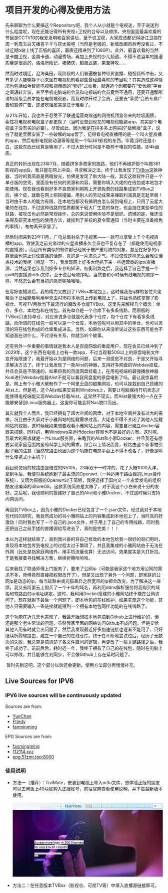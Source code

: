 # 项目开发的心得及使用方法

​    先来聊聊为什么要搞这个Repository吧，我个人从小就是个电视迷，至于说迷到什么程度呢，现在还能记得所有央视+卫视的台号以及顺序。央视里面最喜欢看的节目是CCTV10的我爱发明和百家讲坛，至于说卫视，大家应该都记得浙江卫视在周一到周五白天播喜羊羊与灰太狼吧（当然是老版的，新版改画风后再没看过，不过近期b站上线了正版的喜灰，画质还精进到了1080P）。此外，最喜欢看的当然是卡酷卫视，金鹰卡通，动漫秀场，再加上央视的少儿频道，不得不说当年的国漫质量是很高的，洛洛历险记，猪猪侠，超兽武装，果宝特攻……

​    然而时过境迁，沧海桑田，现阶段的人们普遍被各种带货直播、短视频所冲击，又有多少人能够静下心来坐在电视机前看那些曾经最喜欢的节目呢？其实造成这种情况也包括如今智能电视和视频商的“套娃”式收费，就连追个剧都要在“爱优腾”平台之间辗转奔波，甚至手机电脑端的会员和电视端的会员竟然不通用，还要开通那所谓的超级会员才能在电视端观影，而及时你开过了会员，还要去“享受”会员专属广告和暂停广告，这波吃相属实是过于难看了。

​    从21年开始，我也终于忍受不了联通运营商赠送的网络机顶盒带来的垃圾画质，索性将电视和电视盒子都更换了（当时没想到现在的电视也能装app，其实那个电视盒子没有买的必要）。尽管如此，因为我是在拼多多上购买的"破解版"盒子，说白了就是里面安装了一些破解的app罢了，记得看电视直播用的是一个叫火星直播的app，然后电影电视剧动漫等等是用一个叫361影视的东西。毕竟当时还是小白，这些东西已经算是够用了，不过大部分时间是不能榨干电视的性能，即4k画质。

​    真正的转折出现在23年7月，随着拼多多商家的跑路，他们不再维护那个叫做361影视的app后，我只能在网上冲浪，寻求解决之法，终于让我发现了[TVBox](https://github.com/CatVodTVOfficial/TVBoxOSC)这款神器，当时的我简直是两眼放光，仿佛是发现了新大陆一般。其实这款软件只是一个单仓版的空壳，里面没有任何的资源和内容，需要你填入大佬的在线包或本地包才能使用。现在我也看到好多不良商家利用网上开源免费的线路集成到TVBox之后，换个皮，就敢在网上招摇撞骗，用别人的劳动成果来赚取利润真是无耻至极！当时由于本人的能力有限，连本地包都没有搞明白怎么装到电视上，只用了云星大佬的在线包，不过这种线路的性质都属于砸大厂生意的存在，也会挡住某些单位的财路，被攻击也必然是常规操作，总的来说使用体验不是很好。遗憾的是，我还没来得及研究本地包的使用方法，就接到了某校的夏令营通知（当时主要在准备推免的事情），匆匆离开家里了。

​    然后时间来到23年11月，广电总局封杀了电视家——一款可以享受上千个电视直播的app，致使我之前充值过的火星直播永久会员也不复存在了（都是使用电视家的直播源）。而且所有类似的软件都已经属于被严重盯防的对象，甚至在好多的q群里面也禁止讨论直播的话题，真的是一片肃杀之气。不过仅仅这样怎么会难住懂点技术的我呢（嘚瑟一下），我发现网上好多大佬扒下来一些运营商的iptv直播源，当然这里也涉及到好多专业的知识，权衡利弊之后，我选择了自己手搓一个ipv6的直播源m3u文件，至于说台号顺序呢，当然要和小时候有线电视的顺序一样，不然怎么会有当初的感觉呢哈哈哈。

​    在写好直播源后，我的精力又放到了TVBox本地包上，这时候我在q群的各位大佬帮助下已经能够利用甲壳虫ADB将本地包上传到电视上了，并且也熟练掌握了影视仓、可视TV两款当下最流行的魔改多仓版TVBox。这里先来解释几个概念：单仓，多仓，本地包和在线包。首先单仓是一个仓库下有多条线路，而原版的TVBox只支持单仓，对应来说多仓就是代表多个仓库，每个仓库下有着多条线路。而所谓的在线包一般可以是一个仓库，本地包呢可以用其中的单仓，也可以灵活的将在线包构成的仓库集成进去。当然，如果你从来没听说过这些东西可能也不知道我在讲什么，不过没有关系，你就当听个故事。

​    还有另外一件重要的事情就是我本人是百度网盘的重度用户，现在会员已经冲到了2029年，这个东西在电视上也有一款app，不过当观看50G以上的原盘电影文件变开始限速了，我最开始以为是网络的问题，后来一测感觉不对劲，于是又开始寻求解决方法了。终于让我发现了一款Alist的神器，支持好多网盘的Webdav挂载，并且会员是不限速的，如果将我的百度网盘挂载上，在用电视端的最强播放神器Kodi进行Webdav挂载Alist不就可以看我网盘里的原盘电影了吗。最让我惊喜的是，网上有个小雅大佬制作了一个阿里云盘的超集网站，也可以挂载到自己搭建的Alist上。但是吧，这个Alist如果安装到Windows上，需要让电脑保持开机状态才能使得电视端能实现Webdav挂载Alist，这显然不现实。而Alist最强大的一点在于能够安装到Linux服务器上，这里你可能会将Nas脱口而出。

​    其实就我个人而言，我已经拥有了超大空间的网盘，对于本地空间并没有过大的需求。况且由于大家对于小雅网站的挂载需求过高，大佬也不得不关闭了其他人挂载网站的权限，这时候我如果想要观看小雅网站上的内容，需要自己建立docker容器来搭建。同样的，用Windows来运行docker容器也不是最好的方案。这时呢，我最大的需求就是一台Linux服务器，来跑我的Alist和小雅Docker，并且我还有想要实现家庭范围内全局科学上网的需求。综合以上情况而言，软路由这个新事物引起了我的注意（当然软路由也因为这个功能在电商平台上不得不改名了，好像是叫什么便携式小主机？）

​    我目前使用的软路由是倍控的N5105，23年双十一时冲的，花了大概1000大洋，拿到手后，我便将系统刷到了最主流的Openwrt（一种适用于路由器的Linux操作系统），又因为原版的Openwrt过于简陋，我便选择了国内又一个永爱发电的组织酷友设编译的iStoreOS，这款系统简直是太棒了，对于我这个小白来说十分的友好。之后呢，我也顺利的搭建好了自己的Alist和小雅Docker，不过这时候只支持内网访问。

​    再回到TVBox上，因为小雅的Docker已经包含了一个.json文件，经过我对于本地包代码的研究，我竟然成功的将小雅网站上的内容集成到本地包上了，当时真的好激动！同时我也写了一个自己的.json文件，终于用上了自己的专用线路，同时我还把自己之前手搓的直播源给写进去了，真的是完美！！！

​    本以为这样就结束了，直到我兴奋的将自己修改的本地包给我一很好的哥们用时，发现将本地包传到电视上的过程太过于繁琐了，并且我集成的小雅网站由于无法在外网（此处是指家庭网络外，用手机流量也算）无法访问，效果属实是大打折扣。于是我接着寻找解决方案，继续折腾哈哈哈。

​    后来我找了联通师傅上门服务了，要来了公网ip（可能是我家这个地方用公网的需求不多，师傅竟然直接把权限放开了），但是又出现了另外一个问题，即家庭的公网ip是动态的ip，每当软路由或光猫重启之后宽带的ip都会改变。为了解决这一麻烦，我又去阿里云上购买了一个十年的域名，再利用ddns解析服务将我购买的域名和软路由的ip地址绑定。这时，我利用Docker搭建的小雅网站终于能在公网访问了。现在就剩下最后一个问题了，即本地包的在线维护，如果实现这个功能，其他人只需要输入一条链接就能得到一个拥有本地包同样功能的在线线路了。

​    这个功能在近几天也实现了，我最开始想把本地包搞到Github上进行维护的，但还是那个老生常谈的问题，虽然我家里面的网络访问Github不成问题，但是交给其他人用有时就会出问题了。然后我发现最近好多加速链接也逐渐不能用了，只好继续折腾软路由，建立一个自己的在线仓库。终于在不断地尝试过后，经历了无数次的失败，我总算是搞清楚了各文件直间的逻辑，再更改了一些关键路径之后，我终于成功了。前前后后，耗时近一年，我终于拥有了自己的在线包，随时在电脑上可以修改，并且能够立刻同步，不会像Github上存在延时问题了。

​	暂时先到这吧，这个部分以后还会更新。使用方法部分再慢慢补充。

## Live Sources for IPV6

### IPV6 live sources will be continuously updated

Sources are from:

- [YueChan](https://github.com/YueChan/Live)
- [Ftindy](https://github.com/Ftindy/IPTV-URL)
- [fanminming](https://github.com/fanmingming/live)

EPG Sources are from:

- [fanmingming](https://github.com/fanmingming/live)
- [112114.xyz](https://diyp1.112114.xyz)
- [epg.51zmt.top:8000](http://epg.51zmt.top:8000/)

### 使用说明

- 方法一（推荐）：TiviMate，安装到电视上导入m3u文件，想体验正版的朋友可以去闲鱼上49块钱购入正版账号，前往[官网](https://www.tivimate.org/)查看使用说明，并下载最新版本使用。

  ![image-20240605213924271](./figures/image-20240605213924271.png)

- 方法二：在任意版本TVBox（影视仓、可视TV等）中填入直播源链接即可。

